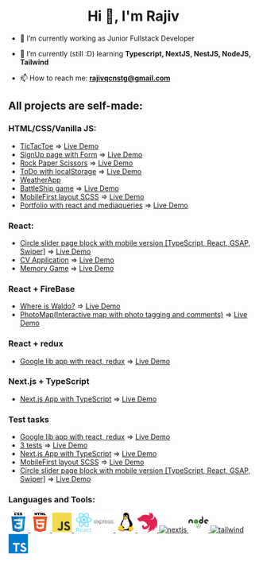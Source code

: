 <h1 align="center">Hi 👋, I'm Rajiv</h1>

- 🔭 I’m currently working as Junior Fullstack Developer

- 🌱 I’m currently (still :D) learning **Typescript, NextJS, NestJS, NodeJS, Tailwind**

- 📫 How to reach me: **rajivqcnstg@gmail.com**

<h2 align="left">All projects are self-made:</h2>
<h3 align="left">HTML/CSS/Vanilla JS:</h3>
<ul>
  <li><a href="https://github.com/ChandeOk/odin-tic-tac-toe">TicTacToe</a> => <a href="https://chandeok.github.io/odin-tic-tac-toe/">Live Demo</a></li>
  <li><a href="https://github.com/ChandeOk/odin-signUp">SignUp page with Form</a> => <a href="https://chandeok.github.io/odin-signUp/">Live Demo</a></li>
  <li><a href="https://github.com/ChandeOk/odin-rps">Rock Paper Scissors</a> => <a href="https://chandeok.github.io/odin-rps/">Live Demo</a></li>
  <li><a href="https://github.com/ChandeOk/odin-todo">ToDo with localStorage</a> => <a href="https://chandeok.github.io/odin-todo/">Live Demo</a></li>
  <li><a href="https://github.com/ChandeOk/odin-weather-app">WeatherApp</a></li>
  <li><a href="https://github.com/ChandeOk/odin-battleship">BattleShip game</a> => <a href="https://chandeok.github.io/odin-battleship/">Live Demo</a></li>
  <li><a href="https://github.com/ChandeOk/mobile-first-layout">MobileFirst layout SCSS</a> => <a href="https://chandeok.github.io/mobile-first-layout/">Live Demo</a></li>
  <li><a href="https://github.com/ChandeOk/portfolio">Portfolio with react and mediaqueries</a> => <a href="https://chandeok.github.io/">Live Demo</a></li>
</ul>
<h3 align="left">React:</h3>
<ul>
  <li><a href="https://github.com/ChandeOk/only-test">Circle slider page block with mobile version [TypeScript, React, GSAP, Swiper]</a> => <a href="https://chandeok.github.io/only-test/">Live Demo</a></li>
  <li><a href="https://github.com/ChandeOk/CV-application">CV Application</a> => <a href="https://chandeok.github.io/CV-application/">Live Demo</a></li>
  <li><a href="https://github.com/ChandeOk/odin-memory-game">Memory Game</a> => <a href="https://chandeok.github.io/odin-memory-game/">Live Demo</a></li>
</ul>
<h3 align="left">React + FireBase</h3>
<ul>
  <li><a href="https://github.com/ChandeOk/odin-tag-app">Where is Waldo?</a> => <a href="https://lolchamps-a2f93.firebaseapp.com/">Live Demo</a></li>
  <li><a href="https://github.com/ChandeOk/PhotoMap/tree/main/photomap">PhotoMap(Interactive map with photo tagging and comments)</a> => <a href="https://photomap-a9c91.firebaseapp.com/">Live Demo</a></li>
</ul>
<h3 align="left">React + redux</h3>
<ul>
  <li><a href="https://github.com/ChandeOk/google-lib">Google lib app with react, redux</a> => <a href="https://chandeok.github.io/google-lib">Live Demo</a></li>
</ul>
<h3 align="left">Next.js + TypeScript</h3>
<ul>
  <li><a href="https://github.com/ChandeOk/test-pay-ts/">Next.js App with TypeScript</a> => <a href="https://chandeok.github.io/test-pay-ts/">Live Demo</a></li>
</ul>
<h3 align="left">Test tasks</h3>
<ul>
  <li><a href="https://github.com/ChandeOk/google-lib">Google lib app with react, redux</a> => <a href="https://chandeok.github.io/google-lib">Live Demo</a></li>
  <li><a href="https://github.com/ChandeOk/uni-test">3 tests</a> => <a href="https://chandeok.github.io/uni-test/">Live Demo</a></li>
  <li><a href="https://github.com/ChandeOk/test-pay-ts/">Next.js App with TypeScript</a> => <a href="https://chandeok.github.io/test-pay-ts/">Live Demo</a></li>
  <li><a href="https://github.com/ChandeOk/mobile-first-layout">MobileFirst layout SCSS</a> => <a href="https://chandeok.github.io/mobile-first-layout/">Live Demo</a></li>
  <li><a href="https://github.com/ChandeOk/only-test">Circle slider page block with mobile version [TypeScript, React, GSAP, Swiper]</a> => <a href="https://chandeok.github.io/only-test/">Live Demo</a></li>
</ul>
  
  <p align="left">
</p>

<h3 align="left">Languages and Tools:</h3>
<p align="left"> <a href="https://www.w3schools.com/css/" target="_blank" rel="noreferrer"> <img src="https://raw.githubusercontent.com/devicons/devicon/master/icons/css3/css3-original-wordmark.svg" alt="css3" width="40" height="40"/> </a> <a href="https://www.w3.org/html/" target="_blank" rel="noreferrer"> <img src="https://raw.githubusercontent.com/devicons/devicon/master/icons/html5/html5-original-wordmark.svg" alt="html5" width="40" height="40"/> </a> <a href="https://developer.mozilla.org/en-US/docs/Web/JavaScript" target="_blank" rel="noreferrer"> <img src="https://raw.githubusercontent.com/devicons/devicon/master/icons/javascript/javascript-original.svg" alt="javascript" width="40" height="40"/> </a> <a href="https://reactjs.org/" target="_blank" rel="noreferrer"> <img src="https://raw.githubusercontent.com/devicons/devicon/master/icons/react/react-original-wordmark.svg" alt="react" width="40" height="40"/><img src="https://raw.githubusercontent.com/devicons/devicon/master/icons/express/express-original-wordmark.svg" alt="express" width="40" height="40"/> </a> <a href="https://www.linux.org/" target="_blank" rel="noreferrer"> <img src="https://raw.githubusercontent.com/devicons/devicon/master/icons/linux/linux-original.svg" alt="linux" width="40" height="40"/> </a> <a href="https://nestjs.com/" target="_blank" rel="noreferrer"> <img src="https://raw.githubusercontent.com/devicons/devicon/master/icons/nestjs/nestjs-plain.svg" alt="nestjs" width="40" height="40"/> </a> <a href="https://nextjs.org/" target="_blank" rel="noreferrer"> <img src="https://cdn.worldvectorlogo.com/logos/nextjs-2.svg" alt="nextjs" width="40" height="40"/> </a> <a href="https://nodejs.org" target="_blank" rel="noreferrer"> <img src="https://raw.githubusercontent.com/devicons/devicon/master/icons/nodejs/nodejs-original-wordmark.svg" alt="nodejs" width="40" height="40"/> </a> <a href="https://tailwindcss.com/" target="_blank" rel="noreferrer"> <img src="https://www.vectorlogo.zone/logos/tailwindcss/tailwindcss-icon.svg" alt="tailwind" width="40" height="40"/> </a> <a href="https://www.typescriptlang.org/" target="_blank" rel="noreferrer"> <img src="https://raw.githubusercontent.com/devicons/devicon/master/icons/typescript/typescript-original.svg" alt="typescript" width="40" height="40"/> </a> </p>

